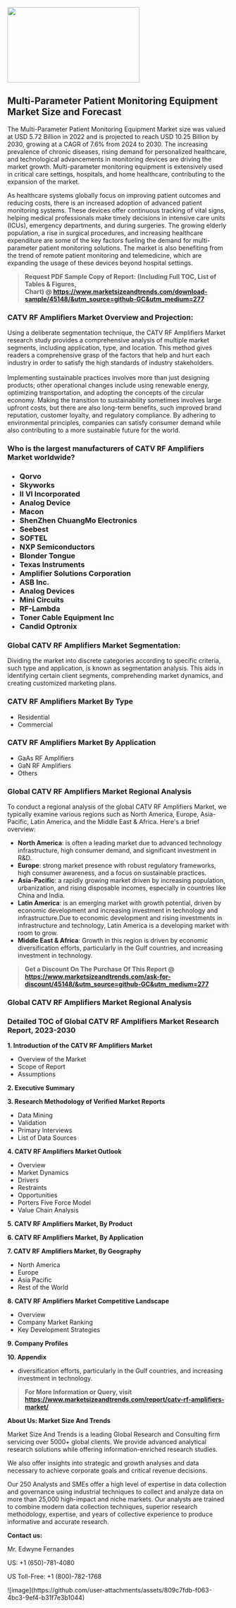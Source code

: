 <p><img class="alignnone size-medium wp-image-20088" src="https://ffe5etoiles.com/wp-content/uploads/2024/12/MST1-300x171.png" alt="" width="300" height="171" /></p><h2>Multi-Parameter Patient Monitoring Equipment Market Size and Forecast</h2><p>The Multi-Parameter Patient Monitoring Equipment Market size was valued at USD 5.72 Billion in 2022 and is projected to reach USD 10.25 Billion by 2030, growing at a CAGR of 7.6% from 2024 to 2030. The increasing prevalence of chronic diseases, rising demand for personalized healthcare, and technological advancements in monitoring devices are driving the market growth. Multi-parameter monitoring equipment is extensively used in critical care settings, hospitals, and home healthcare, contributing to the expansion of the market.</p><p>As healthcare systems globally focus on improving patient outcomes and reducing costs, there is an increased adoption of advanced patient monitoring systems. These devices offer continuous tracking of vital signs, helping medical professionals make timely decisions in intensive care units (ICUs), emergency departments, and during surgeries. The growing elderly population, a rise in surgical procedures, and increasing healthcare expenditure are some of the key factors fueling the demand for multi-parameter patient monitoring solutions. The market is also benefiting from the trend of remote patient monitoring and telemedicine, which are expanding the usage of these devices beyond hospital settings.</p></p><blockquote id="" class=""><strong>Request PDF Sample Copy of Report: (Including Full TOC, List of Tables &amp; Figures, Chart)&nbsp;@&nbsp;<strong><a href="https://www.marketsizeandtrends.com/download-sample/45148/&utm_source=github-GC&utm_medium=277" target="_blank">https://www.marketsizeandtrends.com/download-sample/45148/&utm_source=github-GC&utm_medium=277</a></strong></strong></blockquote><h3 id="" class="">CATV RF Amplifiers Market&nbsp;Overview and Projection:</h3><p id="" class="">Using a deliberate segmentation technique, the CATV RF Amplifiers Market research study provides a comprehensive analysis of multiple market segments, including application, type, and location. This method gives readers a comprehensive grasp of the factors that help and hurt each industry in order to satisfy the high standards of industry stakeholders. <br /> <br />Implementing sustainable practices involves more than just designing products; other operational changes include using renewable energy, optimizing transportation, and adopting the concepts of the circular economy. Making the transition to sustainability sometimes involves large upfront costs, but there are also long-term benefits, such improved brand reputation, customer loyalty, and regulatory compliance. By adhering to environmental principles, companies can satisfy consumer demand while also contributing to a more sustainable future for the world.</p><h3 id="" class="">Who is the largest manufacturers of&nbsp;CATV RF Amplifiers Market worldwide?</h3><h3 class=""><p><ul><li>Qorvo </li><li> Skyworks </li><li> II VI Incorporated </li><li> Analog Device </li><li> Macon </li><li> ShenZhen ChuangMo Electronics </li><li> Seebest </li><li> SOFTEL </li><li> NXP Semiconductors </li><li> Blonder Tongue </li><li> Texas Instruments </li><li> Amplifier Solutions Corporation </li><li> ASB Inc. </li><li> Analog Devices </li><li> Mini Circuits </li><li> RF-Lambda </li><li> Toner Cable Equipment Inc </li><li> Candid Optronix</li></ul></p></h3><h3 id="" class="">Global&nbsp;CATV RF Amplifiers Market Segmentation:</h3><p id="" class="">Dividing the market into discrete categories according to specific criteria, such type and application, is known as segmentation analysis. This aids in identifying certain client segments, comprehending market dynamics, and creating customized marketing plans.</p><h3 id="" class="">CATV RF Amplifiers Market&nbsp;By Type</h3><p><p><ul><li>Residential </li><li> Commercial</p></li></ul></p></p><h3 id="" class="">CATV RF Amplifiers Market&nbsp;By Application</h3><p class=""><p><ul><li>GaAs RF Amplifiers </li><li> GaN RF Amplifiers </li><li> Others</li></ul></p></p><h3 id="" class="">Global CATV RF Amplifiers Market Regional Analysis</h3><p id="" class="">To conduct a regional analysis of the global CATV RF Amplifiers Market, we typically examine various regions such as North America, Europe, Asia-Pacific, Latin America, and the Middle East &amp; Africa. Here's a brief overview:</p><ul><li><strong>North America</strong>: is often a leading market due to advanced technology infrastructure, high consumer demand, and significant investment in R&amp;D.</li><li><strong>Europe</strong>: strong market presence with robust regulatory frameworks, high consumer awareness, and a focus on sustainable practices.</li><li><strong>Asia-Pacific</strong>: a rapidly growing market driven by increasing population, urbanization, and rising disposable incomes, especially in countries like China and India.</li><li><strong>Latin America</strong>: is an emerging market with growth potential, driven by economic development and increasing investment in technology and infrastructure.Due to economic development and rising investments in infrastructure and technology, Latin America is a developing market with room to grow.</li><li><strong>Middle East &amp; Africa</strong>: Growth in this region is driven by economic diversification efforts, particularly in the Gulf countries, and increasing investment in technology.</li></ul><blockquote id="" class=""><strong>Get a Discount On The Purchase Of This Report @ <strong><a href="https://www.marketsizeandtrends.com/ask-for-discount/45148/&utm_source=github-GC&utm_medium=277" target="_blank">https://www.marketsizeandtrends.com/ask-for-discount/45148/&utm_source=github-GC&utm_medium=277</a></strong></strong></blockquote><h3 id="" class="">Global CATV RF Amplifiers Market Regional Analysis</h3><h3 id="" class="">Detailed TOC of Global CATV RF Amplifiers Market Research Report, 2023-2030</h3><p id="" class=""><strong>1. Introduction of the CATV RF Amplifiers Market</strong></p><ul><li>Overview of the Market</li><li>Scope of Report</li><li>Assumptions</li></ul><p id="" class=""><strong>2. Executive Summary</strong></p><p id="" class=""><strong>3. Research Methodology of Verified Market Reports</strong></p><ul><li>Data Mining</li><li>Validation</li><li>Primary Interviews</li><li>List of Data Sources</li></ul><p id="" class=""><strong>4. CATV RF Amplifiers Market Outlook</strong></p><ul><li>Overview</li><li>Market Dynamics</li><li>Drivers</li><li>Restraints</li><li>Opportunities</li><li>Porters Five Force Model</li><li>Value Chain Analysis</li></ul><p id="" class=""><strong>5. CATV RF Amplifiers Market, By Product</strong></p><p id="" class=""><strong>6. CATV RF Amplifiers Market, By Application</strong></p><p id="" class=""><strong>7. CATV RF Amplifiers Market, By Geography</strong></p><ul><li>North America</li><li>Europe</li><li>Asia Pacific</li><li>Rest of the World</li></ul><p id="" class=""><strong>8. CATV RF Amplifiers Market Competitive Landscape</strong></p><ul><li>Overview</li><li>Company Market Ranking</li><li>Key Development Strategies</li></ul><p id="" class=""><strong>9. Company Profiles</strong></p><p id="" class=""><strong>10. Appendix</strong></p><ul><li>diversification efforts, particularly in the Gulf countries, and increasing investment in technology.</li></ul><blockquote id="" class=""><strong>For More Information or Query, visit <strong><strong><a href="https://www.marketsizeandtrends.com/report/catv-rf-amplifiers-market/" target="_blank">https://www.marketsizeandtrends.com/report/catv-rf-amplifiers-market/</a></strong></strong></strong></blockquote><p id="" class=""><strong>About Us: Market Size And Trends</strong></p><p id="" class="">Market Size And Trends is a leading Global Research and Consulting firm servicing over 5000+ global clients. We provide advanced analytical research solutions while offering information-enriched research studies.</p><p id="" class="">We also offer insights into strategic and growth analyses and data necessary to achieve corporate goals and critical revenue decisions.</p><p id="" class="">Our 250 Analysts and SMEs offer a high level of expertise in data collection and governance using industrial techniques to collect and analyze data on more than 25,000 high-impact and niche markets. Our analysts are trained to combine modern data collection techniques, superior research methodology, expertise, and years of collective experience to produce informative and accurate research.</p><p id="" class=""><strong>Contact us:</strong></p><p id="" class="">Mr. Edwyne Fernandes</p><p id="" class="">US: +1 (650)-781-4080</p><p id="" class="">US Toll-Free: +1 (800)-782-1768</p>
![image](https://github.com/user-attachments/assets/809c7fdb-f063-4bc3-9ef4-b31f7e3b1044)
